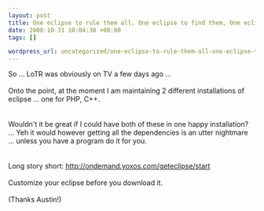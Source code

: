 ```yaml
--- 
layout: post
title: One eclipse to rule them all, One eclipse to find them, One eclipse to bring them all, and in dev joy bind them ...
date: 2008-10-31 10:04:30 +00:00
tags: []

wordpress_url: uncategorized/one-eclipse-to-rule-them-all-one-eclipse-to-find-them-one-eclipse-to-bring-them-all-and-in-dev-joy-bind-them
---
```

So ... LoTR was obviously on TV a few days ago ...<br /><br />Onto the point, at the moment I am maintaining 2 different installations of eclipse ... one for PHP, C++.<br /><br /><br />Wouldn't it be great if I could have both of these in one happy installation? ... Yeh it would however getting all the dependencies is an utter nightmare ... unless you have a program do it for you.<br /><br /><br />Long story short: http://ondemand.yoxos.com/geteclipse/start<br /><br />Customize your eclipse before you download it.<br /><br />(Thanks Austin!)<br />
